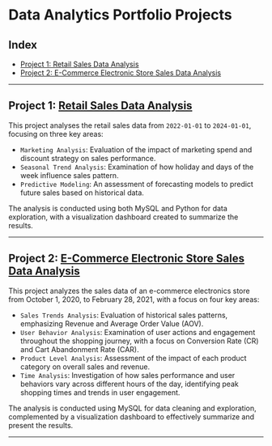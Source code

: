 # Data Analytics Portfolio Projects

## Index
* [Project 1: Retail Sales Data Analysis](#project-1-retail-sales-data-analysis)
* [Project 2: E-Commerce Electronic Store Sales Data Analysis](#project-2-e-commerce-electronic-store-sales-data-analysis)

---

## Project 1: [Retail Sales Data Analysis](https://github.com/ltiongl/data-analytics-portfolio-projects/tree/main/retail-sales)

This project analyses the retail sales data from `2022-01-01` to `2024-01-01`, focusing on three key areas:
* `Marketing Analysis`: Evaluation of the impact of marketing spend and discount strategy on sales performance.
* `Seasonal Trend Analysis`: Examination of how holiday and days of the week influence sales pattern.
* `Predictive Modeling`: An assessment of forecasting models to predict future sales based on historical data.

The analysis is conducted using both MySQL and Python for data exploration, with a visualization dashboard created to summarize the results.

---

## Project 2: [E-Commerce Electronic Store Sales Data Analysis](https://github.com/ltiongl/data-analytics-portfolio-projects/tree/main/ecommerce-electronics-store-sales)

This project analyzes the sales data of an e-commerce electronics store from October 1, 2020, to February 28, 2021, with a focus on four key areas:
* `Sales Trends Analysis`: Evaluation of historical sales patterns, emphasizing Revenue and Average Order Value (AOV).
* `User Behavior Analysis`: Examination of user actions and engagement throughout the shopping journey, with a focus on Conversion Rate (CR) and Cart Abandonment Rate (CAR).
* `Product Level Analysis`: Assessment of the impact of each product category on overall sales and revenue.
* `Time Analysis`: Investigation of how sales performance and user behaviors vary across different hours of the day, identifying peak shopping times and trends in user engagement.
  
The analysis is conducted using MySQL for data cleaning and exploration, complemented by a visualization dashboard to effectively summarize and present the results.

---

